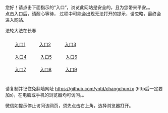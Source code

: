 您好！请点击下面指示的“入口”，浏览此网站是安全的，且为您带来平安。。 <br/>
点击入口后，请耐心等待， 过程中可能会出现无法打开的提示，请忽略，最终会进入网站. </br>

法轮大法在长春<br/>
<div style="padding:10px"><a style="margin:20px" target="_blank" href="https://d145y1ae7rv9m0.cloudfront.net/2Qpsp?ngmjajv" id="ccLink1" rel="nofollow">入口1</a> <a target="_blank" style="margin:20px" href="https://d1mzfek9xdaxwa.cloudfront.net/2Qpsp?qqzvwvs" id="ccLink2" rel="nofollow">入口2</a> <a style="margin:20px" target="_blank" href="https://d13nw6ds7579ts.cloudfront.net/2Qpsp?pixxcdmt" id="ccLink3" rel="nofollow">入口3</a></div>

<div style="padding:10px" ><a style="margin:20px" target="_blank" href="https://d145y1ae7rv9m0.cloudfront.net/2Qpsp?ngmjajv" id="ccLink4" rel="nofollow">入口4</a> <a style="margin:20px" href="https://d1mzfek9xdaxwa.cloudfront.net/2Qpsp?qqzvwvs" target="_blank" id="ccLink5" rel="nofollow">入口5</a> <a style="margin:20px" href="https://d13nw6ds7579ts.cloudfront.net/2Qpsp?pixxcdmt" target="_blank" id="ccLink6" rel="nofollow">入口6</a></div>

<div style="padding:10px"><a style="margin:20px" target="_blank" href="https://d145y1ae7rv9m0.cloudfront.net/2Qpsp?ngmjajv" id="ccLink7" rel="nofollow">入口7</a> <a style="margin:20px" href="https://d1mzfek9xdaxwa.cloudfront.net/2Qpsp?qqzvwvs" target="_blank" id="ccLink8" rel="nofollow">入口8</a> <a style="margin:20px" target="_blank" href="https://d13nw6ds7579ts.cloudfront.net/2Qpsp?pixxcdmt" id="ccLink9" rel="nofollow">入口9</a></div>

<br/>



请复制并记住免翻墙网址 https://github.com/yntd/changchunzx (http后一定要加s)，在电脑或手机的浏览器均可访问。。<br/>

微信如提示停止访问该网页，须先点击右上角，选择浏览器打开。
